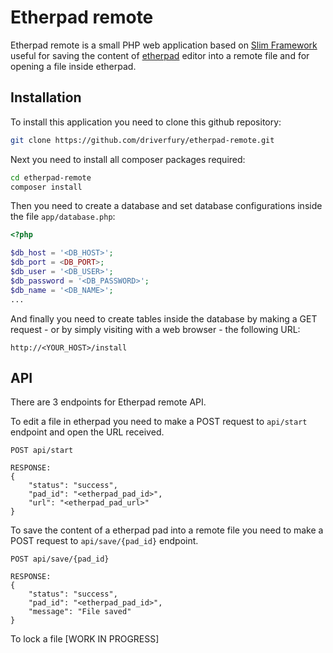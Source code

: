 # Etherpad remote
Etherpad remote is a small PHP web application based on [Slim Framework](https://www.slimframework.com) useful for saving the content of [etherpad](https://etherpad.org) editor into a remote file and for opening a file inside etherpad.
## Installation
To install this application you need to clone this github repository:
```bash
git clone https://github.com/driverfury/etherpad-remote.git
```
Next you need to install all composer packages required:
```bash
cd etherpad-remote
composer install
```
Then you need to create a database and set database configurations inside the file `app/database.php`:
```php
<?php

$db_host = '<DB_HOST>';
$db_port = <DB_PORT>;
$db_user = '<DB_USER>';
$db_password = '<DB_PASSWORD>';
$db_name = '<DB_NAME>';
...
```
And finally you need to create tables inside the database by making a GET request - or by simply visiting with a web browser - the following URL:
```
http://<YOUR_HOST>/install
```
## API
There are 3 endpoints for Etherpad remote API.

To edit a file in etherpad you need to make a POST request to `api/start` endpoint and open the URL received.
```
POST api/start

RESPONSE:
{
    "status": "success",
    "pad_id": "<etherpad_pad_id>",
    "url": "<etherpad_pad_url>"
}
```

To save the content of a etherpad pad into a remote file you need to make a POST request to `api/save/{pad_id}` endpoint.
```
POST api/save/{pad_id}

RESPONSE:
{
    "status": "success",
    "pad_id": "<etherpad_pad_id>",
    "message": "File saved"
}
```

To lock a file [WORK IN PROGRESS]

